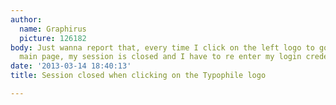 ```yaml
---
author:
  name: Graphirus
  picture: 126182
body: Just wanna report that, every time I click on the left logo to go back to the
  main page, my session is closed and I have to re enter my login credentials.
date: '2013-03-14 18:40:13'
title: Session closed when clicking on the Typophile logo

---
```

